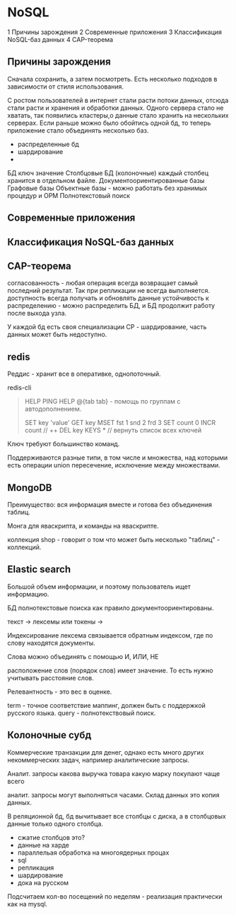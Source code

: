 # NoSQL

1 Причины зарождения
2 Современные приложения
3 Классификация NoSQL-баз данных
4 CAP-теорема

## Причины зарождения

Сначала сохранить, а затем посмотреть. Есть несколько подходов в
зависимости от стиля использования.

С ростом пользователей в интернет стали расти потоки данных, отсюда
стали расти и хранения и обработки данных.
Одного сервера стало не хватать, так появились кластеры,о данные стало
хранить на нескольких серверах.
Если раньше можно было обойтись одной бд, то теперь приложение стало
объединять несколько баз.

* распределенные бд
* шардирование
* 

БД ключ значение
Столбцовые БД (колоночные) каждый столбец хранится в отдельном файле.
Документоориентированные базы
Графовые базы
Объектные базы - можно работать без хранимых процедур и ОРМ
Полнотекстовый поиск

## Современные приложения
## Классификация NoSQL-баз данных
## CAP-теорема

согласованность - любая операция всегда возвращает самый последний
результат. Так при репликации не всегда выполняется.
доступность всегда получать и обновлять данные
устойчивость к распределению - можно распределить БД, и БД продолжит
работу после выхода узла.

У каждой бд есть своя специализации
CP - шардирование, часть данных может быть недоступно.

## redis

Реддис - хранит все в оперативке, однопоточный.

redis-cli
> HELP PING
> HELP @{tab tab} - помощь по группам с автодополнением.
> 
> SET key 'value'
> GET key
> MSET fst 1 snd 2 frd 3
> SET count 0
> INCR count // ++
> DEL key
> KEYS * // вернуть список всех ключей

Ключ требуют большинство команд.

Поддерживаются разные типи, в  том числе и множества, над которыми
есть операции union пересечение, исключение между множествами.

## MongoDB

Преимущество: вся информация вместе и готова без объединения таблиц.

Монга для яваскрипта, и команды на яваскрипте.

коллекция shop - говорит о том что может быть несколько "таблиц" -
коллекций.

## Elastic search

Большой объем информации, и поэтому пользователь ищет информацию.

БД полнотекстовые поиска как правило документоориентированы.

текст -> лексемы или токены -> 

Индексирование
лексема связывается обратным индексом, где по слову находятся документы.

Слова можно объединять с помощью И, ИЛИ, НЕ

расположение слов (порядок слов) имеет значение. То есть нужно
учитывать расстояние слов.

Релевантность - это вес в оценке.

term - точное соответствие
маппинг, должен быть с поддержкой русского языка.
query - полнотекствовый поиск.


## Колоночные субд

Коммерческие транзакции для денег, однако есть много других
некоммерческих задач, например аналитические запросы.

Аналит. запросы
какова выручка товара
какую марку покупают чаще всего

аналит. запросы могут выполняться часами.
Склад данных это копия данных.

В реляционной бд, бд вычитывает все столбцы с диска, а в 
столбцовых данные только одного столбца.

* сжатие столбцов это?
* данные на харде
* параллельая обработка на многоядерных процах
* sql
* репликация
* шардирование
* дока на русском

Подсчитаем кол-во посещений по неделям - реализация практически как
на mysql.